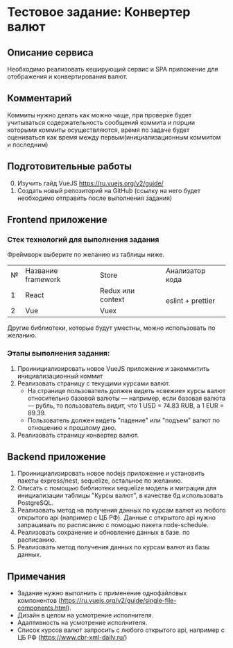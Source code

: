 # Тестовое задание: Конвертер валют

## Описание сервиса
Необходимо реализовать кеширующий сервис и SPA приложение для отображения и конвертирования валют.

## Комментарий
Коммиты нужно делать как можно чаще, при проверке будет учитываться содержательность сообщений коммита и порции которыми коммиты осуществляются, время по задаче будет оцениваться как время между первым(инициализационным коммитом и последним)

## Подготовительные работы
0. Изучить гайд VueJS https://ru.vuejs.org/v2/guide/
1. Создать новый репозиторий на GitHub (ссылку на него будет необходимо отправить после выполнения задания)

## Frontend приложение

### Стек технологий для выполнения задания
Фреймворк выберите по желанию из таблицы ниже.
<table>
  <tr>
   <td>№</td>
   <td>Название framework</td>
   <td>Store</td>
   <td>Анализатор кода</td>
  </tr>
  <tr>
   <td>1</td>
   <td>React</td>
   <td>Redux или context</td>    
   <td rowspan="2">eslint + prettier</td>
  </tr>
  <tr>
   <td>2</td>
   <td>Vue</td>
   <td>Vuex</td>
  </tr>
</table>

Другие библиотеки, которые будут уместны, можно использовать по желанию.

### Этапы выполнения задания:
1. Проинициализировать новое VueJS приложение и закоммитить инициализационный коммит
2. Реализовать страницу с текущими курсами валют. 
   * На странице пользователь должен видеть «свежие» курсы валют относительно базовой валюты — 
   например, если базовая валюта — рубль, то пользователь видит, что 1 USD = 74.83 RUB, а 1 EUR = 89.39.
   * Пользователь должен видеть "падение" или "подъем" валют по отношению к прошлому дню.
3. Реализовать страницу конвертер валют.

## Backend приложение
1. Проинициализировать новое nodejs приложение и установить пакеты express/nest, sequelize, остальное по желанию.
2. Описать с помощью библиотеки sequelize модель и миграции для инициализации таблицы "Курсы валют", в качестве бд использовать PostgreSQL.
3. Реализовать метод на получения данных по курсам валют из любого открытого api (например с ЦБ РФ). Данные с открытого api нужно запрашивать по расписанию с помощью пакета node-schedule.
4. Реализовать сохранение и обновление данных в базе. по расписанию.
5. Реализовать метод получения данных по курсам валют из базы данных.


## Примечания
* Задание нужно выполнить с применение однофайловых компонентов (https://ru.vuejs.org/v2/guide/single-file-components.html).
* Дизайн в целом на усмотрение исполнителя.
* Адаптивность на усмотрение исполнителя.
* Список курсов валют запросить с любого открытого api, например с ЦБ РФ (https://www.cbr-xml-daily.ru/)

